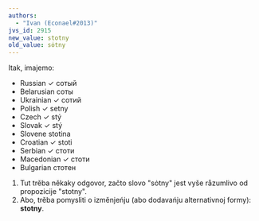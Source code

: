 ```yaml
--- 
authors: 
  - "Ivan (Econael#2013)"
jvs_id: 2915
new_value: stotny
old_value: sȯtny 
--- 
```


Itak, imajemo:

* Russian	✓ сотый
* Belarusian	соты
* Ukrainian	✓ сотий
* Polish	✓ setny
* Czech	✓ stý
* Slovak	✓ stý
* Slovene	stotina
* Croatian	✓ stoti
* Serbian	✓ стоти
* Macedonian	✓ стоти
* Bulgarian	стотен

1. Tut trěba někaky odgovor, začto slovo "sȯtny" jest vyše råzumlivo od propozicije "stotny".
2. Abo, trěba pomysliti o izměnjeńju (abo dodavańju alternativnoj formy): **stotny**.
